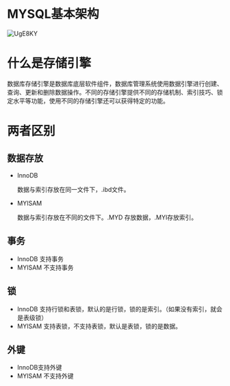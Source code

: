# MYSQL基本架构

 ![UgE8KY](https://github.com/wuwenyishi/pages/raw/gh-pages/image/2022/03/05/UgE8KY.png)



# 什么是存储引擎

数据库存储引擎是数据库底层软件组件，数据库管理系统使用数据引擎进行创建、查询、更新和删除数据操作。不同的存储引擎提供不同的存储机制、索引技巧、锁定水平等功能，使用不同的存储引擎还可以获得特定的功能。



# 两者区别



## 数据存放

* InnoDB 

  数据与索引存放在同一文件下，.ibd文件。

* MYISAM

  数据与索引存放在不同的文件下。.MYD 存放数据，.MYI存放索引。



## 事务 

* InnoDB 支持事务
* MYISAM 不支持事务



## 锁 

* InnoDB 支持行锁和表锁，默认的是行锁，锁的是索引。（如果没有索引，就会是表级锁）
* MYISAM 支持表锁，不支持表锁，默认是表锁，锁的是数据。



## 外键

* InnoDB支持外键
* MYISAM 不支持外键



